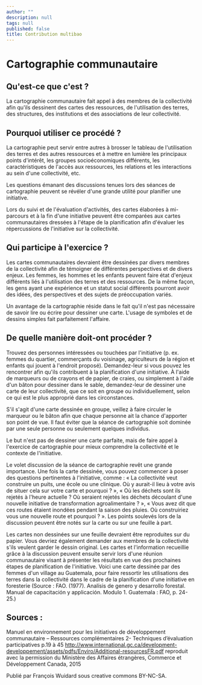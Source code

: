```yaml
---
author: ""
description: null
tags: null
published: false
title: Contribution multibao
---
```


# Cartographie communautaire 

## Qu'est-ce que c'est ?

La cartographie communautaire fait appel à des membres de la collectivité afin qu'ils dessinent des cartes des ressources, de l'utilisation des terres, des structures, des institutions et des associations de leur collectivité.

## Pourquoi utiliser ce procédé ?

La cartographie peut servir entre autres à brosser le tableau de l'utilisation des terres et des autres ressources et à mettre en lumière les principaux points d'intérêt, les groupes socioéconomiques différents, les caractéristiques de l'accès aux ressources, les relations et les interactions au sein d'une collectivité, etc. 

Les questions émanant des discussions tenues lors des séances de cartographie peuvent se révéler d'une grande utilité pour planifier une initiative. 

Lors du suivi et de l'évaluation d'activités, des cartes élaborées à mi-parcours et à la fin d'une initiative peuvent être comparées aux cartes communautaires dressées à l'étape de la planification afin d'évaluer les répercussions de l'initiative sur la collectivité.

## Qui participe à l'exercice ?

Les cartes communautaires devraient être dessinées par divers membres de la collectivité afin de témoigner de différentes perspectives et de divers enjeux. Les femmes, les hommes et les enfants peuvent faire état d'enjeux différents liés à l'utilisation des terres et des ressources. De la même façon, les gens ayant une expérience et un statut social différents pourront avoir des idées, des perspectives et des sujets de préoccupation variés.

Un avantage de la cartographie réside dans le fait qu'il n'est pas nécessaire de savoir lire ou écrire pour dessiner une carte. L'usage de symboles et de dessins simples fait parfaitement l'affaire.

## De quelle manière doit-ont procéder ?

Trouvez des personnes intéressées ou touchées par l'initiative (p. ex. femmes du quartier, commerçants du voisinage, agriculteurs de la région et enfants qui jouent à l'endroit proposé). Demandez-leur si vous pouvez les rencontrer afin qu'ils contribuent à la planification d'une initiative. À l'aide de marqueurs ou de crayons et de papier, de craies, ou simplement à l'aide d'un bâton pour dessiner dans le sable, demandez-leur de dessiner une carte de leur collectivité, que ce soit en groupe ou individuellement, selon ce qui est le plus approprié dans les circonstances. 

S'il s'agit d'une carte dessinée en groupe, veillez à faire circuler le marqueur ou le bâton afin que chaque personne ait la chance d'apporter son point de vue. Il faut éviter que la séance de cartographie soit dominée par une seule personne ou seulement quelques individus. 

Le but n'est pas de dessiner une carte parfaite, mais de faire appel à l'exercice de cartographie pour mieux comprendre la collectivité et le contexte de l'initiative.

Le volet discussion de la séance de cartographie revêt une grande importance. Une fois la carte dessinée, vous pouvez commencer à poser des questions pertinentes à l'initiative, comme : « La collectivité veut construire un puits, une école ou une clinique. Où y aurait-il lieu à votre avis de situer cela sur votre carte et pourquoi ? », « Où les déchets sont ils rejetés à l'heure actuelle ? Où seraient rejetés les déchets découlant d'une nouvelle initiative de transformation agroalimentaire ? », « Vous avez dit que ces routes étaient inondées pendant la saison des pluies. Où construiriez vous une nouvelle route et pourquoi ? ». Les points soulevés lors de la discussion peuvent être notés sur la carte ou sur une feuille à part.

Les cartes non dessinées sur une feuille devraient être reproduites sur du papier. Vous devriez également demander aux membres de la collectivité s'ils veulent garder le dessin original. Les cartes et l'information recueillie grâce à la discussion peuvent ensuite servir lors d'une réunion communautaire visant à présenter les résultats en vue des prochaines étapes de planification de l'initiative. Voici une carte dessinée par des femmes d'un village au Guatemala, pour faire ressortir les utilisations des terres dans la collectivité dans le cadre de la planification d'une initiative en foresterie (Source : FAO. (1977). Analísis de genero y desarrollo forestal. Manual de capacitación y applicación. Modulo 1. Guatemala : FAO, p. 24-25.)

## Sources : 

Manuel en environnement pour les initiatives de développement communautaire – Ressources complémentaires 2- Techniques d’évaluation participatives p.19 à 45 
http://www.international.gc.ca/development-developpement/assets/pdfs/Enviro/Additional-resourcesFR.pdf reproduit avec la permission du Ministère des Affaires étrangères, Commerce et Développement Canada, 2015

Publié par François Wuidard sous creative commons BY-NC-SA.
